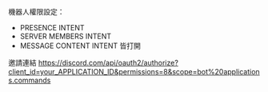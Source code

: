 機器人權限設定：
- PRESENCE INTENT
- SERVER MEMBERS INTENT
- MESSAGE CONTENT INTENT
皆打開

邀請連結
https://discord.com/api/oauth2/authorize?client_id=your_APPLICATION_ID&permissions=8&scope=bot%20applications.commands